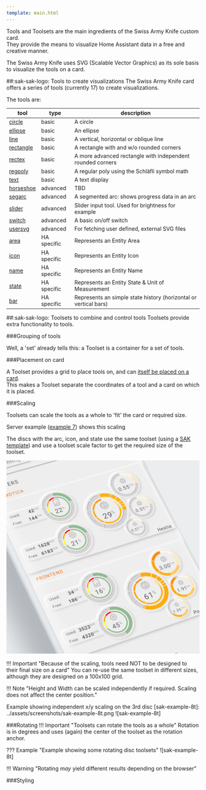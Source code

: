 ```yaml
---
template: main.html
---
```

<!-- GT/GL -->

Tools and Toolsets are the main ingredients of the Swiss Army Knife custom card.
<br>They provide the means to visualize Home Assistant data in a free and creative manner.

The Swiss Army Knife uses SVG (Scalable Vector Graphics) as its sole basis to visualize the tools on a card.

##:sak-sak-logo: Tools to create visualizations
The Swiss Army Knife card offers a series of tools (currently 17) to create visualizations.

The tools are:

| tool        | type        | description |
| ----------- | ----------- | ----------- |
| [circle][swiss-army-knife-basic-tool-circle]          | basic       | A circle |
| [ellipse][swiss-army-knife-basic-tool-ellipse]        | basic       | An ellipse |
| [line][swiss-army-knife-basic-tool-line]              | basic       | A vertical, horizontal or oblique line |
| [rectangle][swiss-army-knife-basic-tool-rectangle]    | basic       | A rectangle with and w/o rounded corners |
| [rectex][swiss-army-knife-basic-tool-rectex]          | basic       | A more advanced rectangle with independent rounded corners |
| [regpoly][swiss-army-knife-basic-tool-regpoly]        | basic       | A regular poly using the Schläfli symbol math |
| [text][swiss-army-knife-basic-tool-text]              | basic       | A text display |
| [horseshoe][swiss-army-knife-advanced-tool-horseshoe] | advanced    | TBD |
| [segarc][swiss-army-knife-advanced-tool-segarc]       | advanced    | A segmented arc: shows progress data in an arc |
| [slider][swiss-army-knife-advanced-tool-slider]       | advanced    | Slider input tool. Used for brightness for example |
| [switch][swiss-army-knife-advanced-tool-switch]       | advanced    | A basic on/off switch |
| [usersvg][swiss-army-knife-advanced-tool-usersvg]     | advanced    | For fetching user defined, external SVG files |
| [area][swiss-army-knife-ha-tool-area]                 | HA specific | Represents an Entity Area |
| [icon][swiss-army-knife-ha-tool-icon]                 | HA specific | Represents an Entity Icon |
| [name][swiss-army-knife-ha-tool-name]                 | HA specific | Represents an Entity Name |
| [state][swiss-army-knife-ha-tool-state]               | HA specific | Represents an Entity State & Unit of Measurement |
| [bar][swiss-army-knife-ha-tool-bar]                   | HA specific | Represents an simple state history (horizontal or vertical bars)|

##:sak-sak-logo: Toolsets to combine and control tools
Toolsets provide extra functionality to tools.

###Grouping of tools

Well, a 'set' already tells this: a Toolset is a container for a set of tools.

###Placement on card

A Toolset provides a grid to place tools on, and can [itself be placed on a card][swiss-army-knife-coordinate-system].
<br>This makes a Toolset separate the coordinates of a tool and a card on which it is placed.

###Scaling

Toolsets can scale the tools as a whole to 'fit' the card or required size.

Server example ([example 7]) shows this scaling
    
The discs with the arc, icon, and state use the same toolset (using a [SAK template][swiss-army-knife-sak-templates]) and use a toolset scale factor to get the required size of the toolset.

![Swiss Army Knife Example 7 - Servers]

!!! Important "Because of the scaling, tools need NOT to be designed to their final size on a card"
    You can re-use the same toolset in different sizes, although they are designed on a 100x100 grid.

!!! Note "Height and Width can be scaled independently if required. Scaling does not affect the center position."

Example showing independent x/y scaling on the 3rd disc
  [sak-example-8t]: ../assets/screenshots/sak-example-8t.png
  ![sak-example-8t]

###Rotating
!!! Important "Toolsets can rotate the tools as a whole"
    Rotation is in degrees and uses (again) the center of the toolset as the rotation anchor.

??? Example "Example showing some rotating disc toolsets"
    ![sak-example-8t]
    
!!! Warning "Rotating *may* yield different results depending on the browser"    
    
###Styling

<!--- References to pictures... --->
[Swiss Army Knife Example 7 - Servers]: ../assets/screenshots/sak-example-7.png "Swiss Army Knife example 7 - Servers"


<!--- References to internal links... --->

[swiss-army-knife-basic-tool-circle]: ../tools/circle-tool.md "Swiss Army Knife - Circle Tool"
[swiss-army-knife-basic-tool-ellipse]: ../tools/ellipse-tool.md "Swiss Army Knife - Ellipse Tool"
[swiss-army-knife-basic-tool-line]: ../tools/line-tool.md "Swiss Army Knife - Line Tool"
[swiss-army-knife-basic-tool-rectangle]: ../tools/rectangle-tool.md "Swiss Army Knife - Rectangle Tool"
[swiss-army-knife-basic-tool-rectex]: ../tools/rectangle-ex-tool.md "Swiss Army Knife - Rectangle Ex Tool"
[swiss-army-knife-basic-tool-regpoly]: ../tools/regular-poly-tool.md "Swiss Army Knife - Regular Poly Tool"
[swiss-army-knife-basic-tool-text]: ../tools/text-tool.md "Swiss Army Knife - Text Tool"
[swiss-army-knife-advanced-tool-horseshoe]: ../tools/horseshoe-tool.md "Swiss Army Knife - Horse shoe Tool"
[swiss-army-knife-advanced-tool-segarc]: ../tools/segarc-tool.md "Swiss Army Knife - Segmented Arc Tool"
[swiss-army-knife-advanced-tool-slider]: ../tools/slider-tool.md "Swiss Army Knife - Slider Tool"
[swiss-army-knife-advanced-tool-switch]: ../tools/switch-tool.md "Swiss Army Knife - Switch Tool"
[swiss-army-knife-advanced-tool-usersvg]: ../tools/usersvg-tool.md "Swiss Army Knife - User SVG Tool"
[swiss-army-knife-ha-tool-area]: ../tools/entity-area-tool.md "Swiss Army Knife - Entity Area Tool"
[swiss-army-knife-ha-tool-icon]: ../tools/entity-icon-tool.md "Swiss Army Knife - Entity Icon Tool"
[swiss-army-knife-ha-tool-name]: ../tools/entity-name-tool.md "Swiss Army Knife - Entity Name Tool"
[swiss-army-knife-ha-tool-state]: ../tools/entity-state-tool.md "Swiss Army Knife - Entity State Tool"
[swiss-army-knife-ha-tool-bar]: ../tools/entity-barchart-tool.md "Swiss Army Knife - Entity History Bar Tool"
[swiss-army-knife-sak-templates]: ../templates/sak-templates/
[swiss-army-knife-coordinate-system]:../coordinate-system/

[example 7]: ../examples/example-7.md

<!--- References to external links... --->

